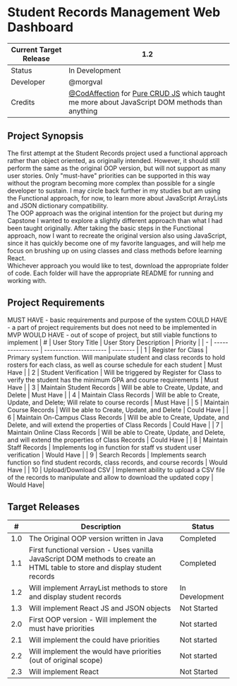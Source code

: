 # Student Records Management Web Dashboard
| Current Target Release |	1.2 |
| ---------------------- | ---- |
| Status |	In Development |
| Developer	| @morgval |
| Credits	| [@CodAffection](https://github.com/CodAffection) for [Pure CRUD JS](https://github.com/CodAffection/Pure-JavaScript-CRUD-Operations-with-Html) which taught me more about JavaScript DOM methods than anything |

## Project Synopsis
The first attempt at the Student Records project used a functional approach rather than object oriented, as originally intended.  However, it should still perform the same as the original OOP version, but will not support as many user stories.  Only "must-have" priorities can be supported in this way without the program becoming more complex than possible for a single developer to sustain.  I may circle back further in my studies but am using the Functional approach, for now, to learn more about JavaScript ArrayLists and JSON dictionary compatibility.  
The OOP approach was the original intention for the project but during my Capstone I wanted to explore a slightly different approach than what I had been taught originally.  After taking the basic steps in the Functional approach, now I want to recreate the original version also using JavaScript, since it has quickly become one of my favorite languages, and will help me focus on brushing up on using classes and class methods before learning React.  
Whichever approach you would like to test, download the appropriate folder of code.  Each folder will have the appropriate README for running and working with.

## Project Requirements
MUST HAVE - basic requirements and purpose of the system
COULD HAVE - a part of project requirements but does not need to be implemented in MVP
WOULD HAVE - out of scope of project, but still viable functions to implement
| # | User Story Title | User Story Description | Priority | 
| - | ---------------- | ---------------------- | -------- |
| 1 | Register for Class | Primary system function.  Will manipulate student and class records to hold rosters for each class, as well as course schedule for each student | Must Have |
| 2 | Student Verification | Will be triggered by Register for Class to verify the student has the minimum GPA and course requirements | Must Have |
| 3 | Maintain Student Records | Will be able to Create, Update, and Delete | Must Have |
| 4 | Maintain Class Records | Will be able to Create, Update, and Delete; Will relate to course records | Must Have |
| 5 | Maintain Course Records | Will be able to Create, Update, and Delete | Could Have |
| 6 | Maintain On-Campus Class Records | Will be able to Create, Update, and Delete, and will extend the properties of Class Records | Could Have |
| 7 | Maintain Online Class Records | Will be able to Create, Update, and Delete, and will extend the properties of Class Records | Could Have |
| 8 | Maintain Staff Records | Implements log in function for staff vs student user verification | Would Have |
| 9 | Search Records | Implements search function so find student records, class records, and course records | Would Have |
| 10 | Upload/Download CSV | Implement ability to upload a CSV file of the records to manipulate and allow to download the updated copy | Would Have|

## Target Releases
| # | Description | Status |
| - | ----------- | ------ |
| 1.0 | The Original OOP version written in Java | Completed |
| 1.1 | First functional version - Uses vanilla JavaScript DOM methods to create an HTML table to store and display student records | Completed |  
| 1.2 | Will implement ArrayList methods to store and display student records | In Development | 
| 1.3 | Will implement React JS and JSON objects | Not Started | 
| 2.0 | First OOP version - Will implement the must have priorities | Not started | 
| 2.1 | Will implement the could have priorities | Not started  | 
| 2.2 | Will implement the would have priorities (out of original scope) | Not started  | 
| 2.3 | Will implement React | Not Started | 
